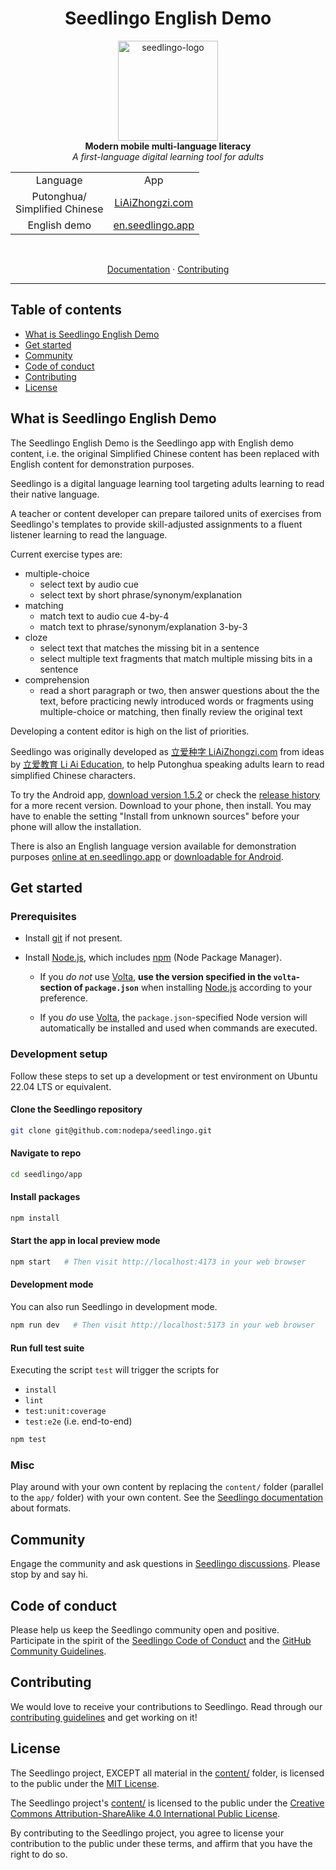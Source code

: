 <h1 align="center">Seedlingo English Demo</h1>

<p align="center">
  <img src="docs/.vuepress/public/images/seedlingo-logo-blue.svg"
    alt="seedlingo-logo" height="160px" width="160px"/>
  <br/>
  <b>Modern mobile multi-language literacy</b>
  <br/>
  <i>A first-language digital learning tool for adults</i>
</p>

<table align="center">
  <tr>
    <td align="center">Language</td>
    <td align="center">App</td>
  </tr>
  <tr>
    <td align="center">Putonghua/<br/>Simplified Chinese</td>
    <td align="center"><a href="https://liaizhongzi.com">LiAiZhongzi.com</a></td>
  </tr>
  <tr>
    <td align="center">English demo</td>
    <td align="center"><a href="https://en.seedlingo.app">en.seedlingo.app</a></td>
  </tr>
</table>

<br/>
<p align="center">
  <a href="https://seedlingo.com/get-started/get-started.html">Documentation</a>
  ·
  <a href="/.github/CONTRIBUTING.md">Contributing</a>
</p>
<hr>

## Table of contents <!-- omit in toc -->

- [What is Seedlingo English Demo](#what-is-seedlingo-english-demo)
- [Get started](#get-started)
- [Community](#community)
- [Code of conduct](#code-of-conduct)
- [Contributing](#contributing)
- [License](#license)

## What is Seedlingo English Demo

The Seedlingo English Demo is the Seedlingo app with English demo content,
i.e. the original Simplified Chinese content
has been replaced with English content
for demonstration purposes.

Seedlingo is a digital language learning tool
targeting adults learning to read their native language.

A teacher or content developer
can prepare tailored units of exercises
from Seedlingo's templates
to provide skill-adjusted assignments
to a fluent listener
learning to read the language.

Current exercise types are:

- multiple-choice
  - select text by audio cue
  - select text by short phrase/synonym/explanation
- matching
  - match text to audio cue 4-by-4
  - match text to phrase/synonym/explanation 3-by-3
- cloze
  - select text that matches the missing bit in a sentence
  - select multiple text fragments
    that match multiple missing bits in a sentence
- comprehension
  - read a short paragraph or two,
    then answer questions about the the text,
    before practicing newly introduced words or fragments
    using multiple-choice or matching,
    then finally review the original text

Developing a content editor is high on the list of priorities.

Seedlingo was originally developed as
[立爱种字 LiAiZhongzi.com](https://liaizhongzi.com)
from ideas by [立爱教育 Li Ai Education](https://liaieducation.com),
to help Putonghua speaking adults
learn to read simplified Chinese characters.

To try the Android app, [download version 1.5.2](
  https://github.com/nodepa/seedlingo/releases/download/v1.5.2/seedlingo_v1.5.2_64.apk
) or check the [release history](https://github.com/nodepa/seedlingo/releases)
for a more recent version.
Download to your phone, then install.
You may have to enable the setting "Install from unknown sources"
before your phone will allow the installation.

There is also an English language version available for demonstration purposes
[online at en.seedlingo.app](https://en.seedlingo.app)
or [downloadable for Android](https://github.com/nodepa/seedlingo-en/releases).

## Get started

### Prerequisites

- Install [git](https://git-scm.com) if not present.
- Install [Node.js](https://nodejs.org), which includes
  [npm](https://www.npmjs.com/get-npm) (Node Package Manager).

  - If you *do not* use [Volta](https://volta.sh/),
    **use the version specified in the `volta`-section of `package.json`**
    when installing [Node.js](https://nodejs.org) according to your preference.

  - If you *do* use [Volta](https://volta.sh/),
    the `package.json`-specified Node version
    will automatically be installed and used
    when commands are executed.

### Development setup

Follow these steps to set up a development or test environment
on Ubuntu 22.04 LTS or equivalent.

#### Clone the Seedlingo repository

```sh
git clone git@github.com:nodepa/seedlingo.git
```

#### Navigate to repo

```sh
cd seedlingo/app
```

#### Install packages

```sh
npm install
```

#### Start the app in local preview mode

```sh
npm start   # Then visit http://localhost:4173 in your web browser
```

#### Development mode

You can also run Seedlingo in development mode.

```sh
npm run dev   # Then visit http://localhost:5173 in your web browser
```

#### Run full test suite

Executing the script `test` will trigger the scripts for

- `install`
- `lint`
- `test:unit:coverage`
- `test:e2e` (i.e. end-to-end)

```sh
npm test
```

### Misc

Play around with your own content
by replacing the `content/` folder (parallel to the `app/` folder)
with your own content.
See the [Seedlingo documentation](https://seedlingo.com/content/content.html)
about formats.

## Community

Engage the community and ask questions
in [Seedlingo discussions](https://github.com/nodepa/seedlingo/discussions).
Please stop by and say hi.

## Code of conduct

Please help us keep the Seedlingo community open and positive.
Participate in the spirit of the
[Seedlingo Code of Conduct](.github/CODE_OF_CONDUCT.md)
and the [GitHub Community Guidelines](
https://docs.github.com/en/github/site-policy/github-community-guidelines).

## Contributing

We would love to receive your contributions to Seedlingo.
Read through our [contributing guidelines](.github/CONTRIBUTING.md)
and get working on it!

## License

The Seedlingo project,
EXCEPT all material in the [content/](content/) folder,
is licensed to the public under the [MIT License](LICENSE.md).

The Seedlingo project's [content/](content/) is licensed to the public under the
[Creative Commons Attribution-ShareAlike 4.0 International Public License](
content/LICENSE.md).

By contributing to the Seedlingo project,
you agree to license your contribution to the public under these terms,
and affirm that you have the right to do so.
